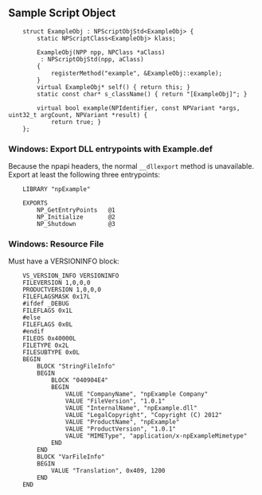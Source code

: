 ## Sample Script Object

        struct ExampleObj : NPScriptObjStd<ExampleObj> {
            static NPScriptClass<ExampleObj> klass;

            ExampleObj(NPP npp, NPClass *aClass)
             : NPScriptObjStd(npp, aClass)
            {
                registerMethod("example", &ExampleObj::example);
            }
            virtual ExampleObj* self() { return this; }
            static const char* s_className() { return "[ExampleObj]"; }

            virtual bool example(NPIdentifier, const NPVariant *args, uint32_t argCount, NPVariant *result) {
                return true; }
        };


### Windows: Export DLL entrypoints with Example.def

Because the npapi headers, the normal `__dllexport` method is unavailable.
Export at least the following three entrypoints:

        LIBRARY "npExample"

        EXPORTS
            NP_GetEntryPoints   @1
            NP_Initialize       @2
            NP_Shutdown         @3
        
### Windows: Resource File

Must have a VERSIONINFO block:


        VS_VERSION_INFO VERSIONINFO
        FILEVERSION 1,0,0,0
        PRODUCTVERSION 1,0,0,0
        FILEFLAGSMASK 0x17L
        #ifdef _DEBUG
        FILEFLAGS 0x1L
        #else
        FILEFLAGS 0x0L
        #endif
        FILEOS 0x40000L
        FILETYPE 0x2L
        FILESUBTYPE 0x0L
        BEGIN
            BLOCK "StringFileInfo"
            BEGIN
                BLOCK "040904E4"
                BEGIN
                    VALUE "CompanyName", "npExample Company"
                    VALUE "FileVersion", "1.0.1"
                    VALUE "InternalName", "npExample.dll"
                    VALUE "LegalCopyright", "Copyright (C) 2012"
                    VALUE "ProductName", "npExample"
                    VALUE "ProductVersion", "1.0.1"
                    VALUE "MIMEType", "application/x-npExampleMimetype"
                END
            END
            BLOCK "VarFileInfo"
            BEGIN
                VALUE "Translation", 0x409, 1200
            END
        END

